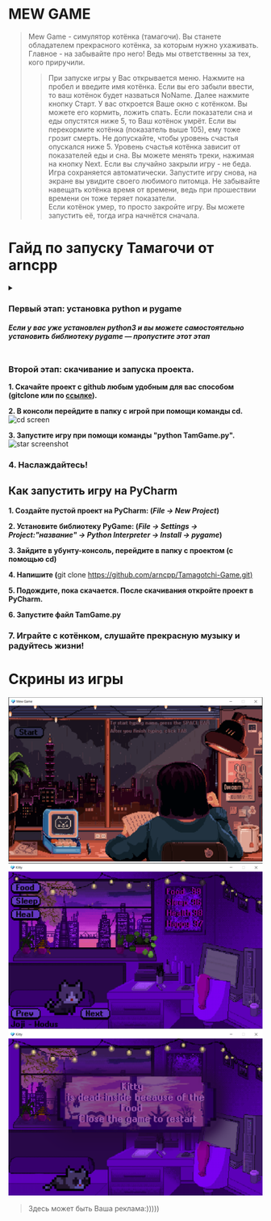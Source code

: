 <h1 id="mew-game">MEW GAME</h1>
<blockquote>
<p>Mew Game - симулятор котёнка (тамагочи). Вы станете обладателем прекрасного котёнка,
за которым нужно ухаживать. Главное - на забывайте про него! Ведь мы ответственны за тех, кого приручили.</p>
<blockquote>
<p>При запуске игры у Вас открывается меню. Нажмите на пробел и введите имя котёнка. Если вы его забыли ввести, 
то ваш котёнок будет назваться NoName. Далее нажмите кнопку Старт. У вас откроется Ваше окно с котёнком. 
Вы можете его кормить, ложить спать. Если показатели сна и еды опустятся ниже 5, то Ваш котёнок умрёт. Если вы
перекормите котёнка (показатель выше 105), ему тоже грозит смерть. Не допускайте, чтобы уровень счастья опускался ниже 5. 
Уровень счастья котёнка зависит от показателей еды и сна. Вы можете менять треки, нажимая на кнопку Next. 
Если вы случайно закрыли игру - не беда. Игра сохраняется автоматически. Запустите игру снова, 
на экране вы увидите своего любимого питомца.
Не забывайте навещать котёнка время от времени, ведь при прошествии времени он тоже теряет показатели.<br>Если котёнок умер, то просто закройте игру. Вы можете запустить её, тогда игра начнётся сначала. </p>
</blockquote>
</blockquote>
<h1 id="-arncpp">Гайд по запуску Тамагочи от arncpp</h1>
<details>
<summary><h3 id="-python-pygame-"><strong>Первый этап: установка python и pygame</strong></h3>
<h5 id="-python3-pygame-"><em>Если у вас уже установлен python3 и вы можете самостоятельно установить библиотеку pygame — пропустите этот этап</em></h5></summary>
<p><strong>1. Скачайте python3 с официального <a href="https://www.python.org/downloads/">сайта</a> и установите его.</strong>
<strong>2. Во время установки <em>обязательно</em> поставьте галочку &quot;Add Python 3.x to PATH&quot;.</strong>
<img src="https://python-scripts.com/wp-content/uploads/2018/06/win-install-dialog.40e3ded144b0.png" alt="add path screenshot"></p>
<p><strong>3. Когда установка закончится запустите консоль (например нажать комбинацию Win + R и в открывшемсчя окне вписать cmd)</strong>
<img src="https://b.radikal.ru/b30/2103/79/aeab9b79b642.png" alt="open console screenshot"></p>
<p><strong>4. Попробуйте выполнить команду pip, еслы вы все сделали правильно должен вылезти список команд.</strong>
<img src="https://b.radikal.ru/b13/2103/83/456ad752e69d.png" alt="pip screenshot"></p>
<p><strong>5. Установите pygame используя команду &quot;pip install pygame&quot;.</strong>
<img src="https://a.radikal.ru/a32/2103/da/42f713b6d000.png" alt="pip install screenshot"></p>
</details>
<h3 id="-"><strong>Второй этап: скачивание и запуска проекта.</strong></h3>
<p><strong>1. Скачайте проект с github любым удобным для вас способом (gitclone или по <a href="https://github.com/arncpp/Tamagotchi-Game.git">ссылке</a>).</strong></p>
<p><strong>2. В консоли перейдите в папку с игрой при помощи команды cd.</strong>
<img src="https://a.radikal.ru/a24/2103/df/919e8eaaf2a3.png" alt="cd screen"></p>
<p><strong>3. Запустите игру при помощи команды &quot;python TamGame.py&quot;.</strong>
<img src="https://b.radikal.ru/b22/2103/79/4ca653c885c9.png" alt="star screenshot"></p>
<h3 id="-4-"><strong>4. Наслаждайтесь!</strong></h3>
<h2 id="-pycharm">Как запустить игру на PyCharm</h2>
<p><strong>1. Создайте пустой проект на PyCharm: (<em>File -&gt; New Project</em>)</strong></p>
<p><strong>2. Установите библиотеку PyGame: (<em>File -&gt; Settings -&gt; Project:&quot;название&quot; -&gt; Python Interpreter -&gt; Install -&gt; pygame</em>)</strong></p>
<p><strong>3. Зайдите в убунту-консоль, перейдите в папку с проектом (с помощью cd)</strong></p>
<p><strong>4. Напишите (</strong>git clone <a href="https://github.com/arncpp/Tamagotchi-Game.git)">https://github.com/arncpp/Tamagotchi-Game.git)</a></p>
<p><strong>5. Подождите, пока скачается. После скачивания откройте проект в PyCharm.</strong></p>
<p><strong>6. Запустите файл TamGame.py</strong></p>
<h3 id="-7-"><strong>7. Играйте с котёнком, слушайте прекрасную музыку и радуйтесь жизни!</strong></h3>
<h1 id="-">Скрины из игры</h1>
<p><img src="screenshots/menu.PNG" alt="Menu" title="Игровое меню">
<img src="screenshots/s2.PNG" alt="Game" title="Игровой процесс">
<img src="screenshots/dead.PNG" alt="Dead" title="Конец игры"></p>
<blockquote>
<p>Здесь может быть
  Ваша реклама:)))))</p>
</blockquote>
